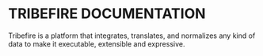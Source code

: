# TRIBEFIRE DOCUMENTATION

Tribefire is a platform that integrates, translates, and normalizes any kind of data to make it executable, extensible and expressive.